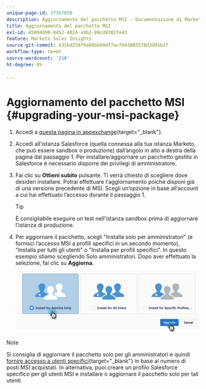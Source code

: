 ```yaml
---
unique-page-id: 37357050
description: Aggiornamento del pacchetto MSI - Documentazione di Marketo - Documentazione del prodotto
title: Aggiornamento del pacchetto MSI
exl-id: 45004990-8452-4824-a9b2-89cd8302fe43
feature: Marketo Sales Insights
source-git-commit: 431bd258f9a68bbb9df7acf043085578d3d91b1f
workflow-type: tm+mt
source-wordcount: '218'
ht-degree: 0%

---
```


# Aggiornamento del pacchetto MSI {#upgrading-your-msi-package}

1. Accedi a [questa pagina in appexchange](https://appexchange.salesforce.com/listingDetail?listingId=a0N30000001SVZmEAO){target="_blank"}.

1. Accedi all’istanza Salesforce (quella connessa alla tua istanza Marketo, che può essere sandbox o produzione) dall’angolo in alto a destra della pagina dal passaggio 1. Per installare/aggiornare un pacchetto gestito in Salesforce è necessario disporre dei privilegi di amministratore.

1. Fai clic su **Ottieni subito** pulsante. Ti verrà chiesto di scegliere dove desideri installare. Potrai effettuare l&#39;aggiornamento poiché disponi già di una versione precedente di MSI. Scegli un’opzione in base all’account a cui hai effettuato l’accesso durante il passaggio 1.

   >[!TIP]
   >
   >È consigliabile eseguire un test nell’istanza sandbox prima di aggiornare l’istanza di produzione.

1. Per aggiornare il pacchetto, scegli &quot;Installa solo per amministratori&quot; (e fornisci l’accesso MSI a profili specifici in un secondo momento), &quot;Installa per tutti gli utenti&quot; o &quot;Installa per profili specifici&quot;. In questo esempio stiamo scegliendo Solo amministratori. Dopo aver effettuato la selezione, fai clic su **Aggiorna**.

   ![](assets/four.png)

>[!NOTE]
>
>Si consiglia di aggiornare il pacchetto solo per gli amministratori e quindi [fornire accesso a utenti specifici](/help/marketo/product-docs/marketo-sales-insight/msi-for-salesforce/configuration/add-sales-insight-access-to-profiles.md){target="_blank"} in base al numero di posti MSI acquistati. In alternativa, puoi creare un profilo Salesforce specifico per gli utenti MSI e installare o aggiornare il pacchetto solo per tali utenti.
